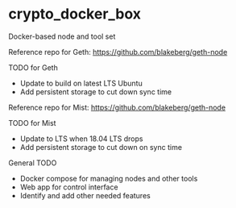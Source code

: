 # crypto_docker_box
Docker-based  node and tool set

Reference repo for Geth: https://github.com/blakeberg/geth-node

TODO for Geth
  * Update to build on latest LTS Ubuntu
  * Add persistent storage to cut down sync time

Reference repo for Mist: https://github.com/blakeberg/geth-node

TODO for Mist
  * Update to LTS when 18.04 LTS drops
  * Add persistent storage to cut down on sync time

General TODO
  * Docker compose for managing nodes and other tools
  * Web app for control interface
  * Identify and add other needed features
